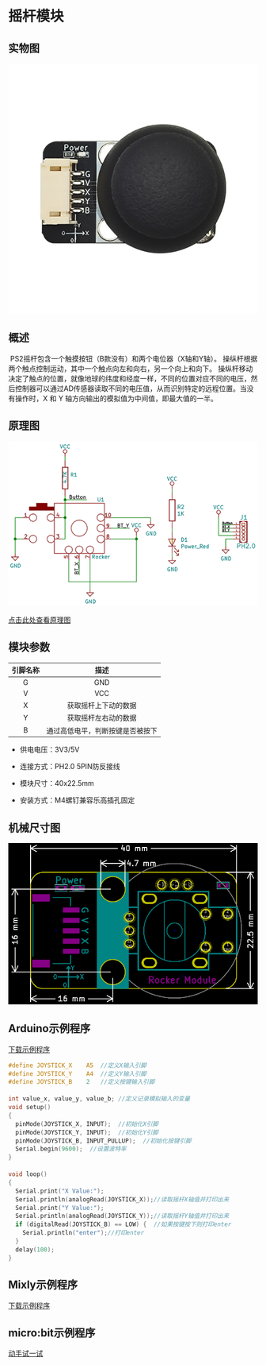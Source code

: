 # 摇杆模块

## 实物图

![实物图](picture/rocker_module.png)

## 概述

​  PS2摇杆包含一个触摸按钮（B款没有）和两个电位器（X轴和Y轴）。 操纵杆根据两个触点控制运动，其中一个触点向左和向右，另一个向上和向下。 操纵杆移动决定了触点的位置，就像地球的纬度和经度一样，不同的位置对应不同的电压，然后控制器可以通过AD传感器读取不同的电压值，从而识别特定的远程位置。当没有操作时，X 和 Y 轴方向输出的模拟值为中间值，即最大值的一半。

## 原理图

![原理图](picture/rocker_module_schematic.png)

[点击此处查看原理图](zh-cn/ph2.0_sensors/base_input_module/rocker_module/rocker_module_schematic.pdf ':ignore')

## 模块参数

| 引脚名称 |               描述               |
| :------: | :------------------------------: |
|    G     |               GND                |
|    V     |               VCC                |
|    X     |       获取摇杆上下动的数据       |
|    Y     |       获取摇杆左右动的数据       |
|    B     | 通过高低电平，判断按键是否被按下 |

- 供电电压：3V3/5V

- 连接方式：PH2.0 5PIN防反接线

- 模块尺寸：40x22.5mm

- 安装方式：M4螺钉兼容乐高插孔固定

## 机械尺寸图

![机械尺寸图](picture/rocker_module_assembly.png)

## Arduino示例程序

<a href="zh-cn/ph2.0_sensors/base_input_module/rocker_module/rocker_module.zip" download>下载示例程序</a>

```c
#define JOYSTICK_X    A5  //定义X输入引脚
#define JOYSTICK_Y    A4  //定义Y输入引脚
#define JOYSTICK_B    2   //定义按键输入引脚

int value_x, value_y, value_b; //定义记录模拟输入的变量
void setup()
{
  pinMode(JOYSTICK_X, INPUT);  //初始化X引脚
  pinMode(JOYSTICK_Y, INPUT);  //初始化Y引脚
  pinMode(JOYSTICK_B, INPUT_PULLUP);  //初始化按键引脚
  Serial.begin(9600);  //设置波特率
}

void loop()
{
  Serial.print("X Value:");
  Serial.println(analogRead(JOYSTICK_X));//读取摇杆X轴值并打印出来
  Serial.print("Y Value:");
  Serial.println(analogRead(JOYSTICK_Y));//读取摇杆Y轴值并打印出来
  if (digitalRead(JOYSTICK_B) == LOW) {  //如果按键按下则打印enter
    Serial.println("enter");//打印enter 
  }
  delay(100);
}
```

## Mixly示例程序

<a href="zh-cn/ph2.0_sensors/base_input_module/rocker_module/rocker_Mixly_demo.zip" download>下载示例程序</a>

## micro:bit示例程序

<a href="https://makecode.microbit.org/_ahq11cX1E6JT" target="_blank">动手试一试</a>

